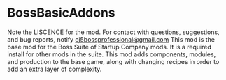 # BossBasicAddons
Note the LISCENCE for the mod.
For contact with questions, suggestions, and bug reports, notify cj5bossprofessional@gmail.com
This mod is the base mod for the Boss Suite of Startup Company mods. It is a required install for other mods in the suite.
This mod adds components, modules, and production to the base game, along with changing recipes in order to add an extra layer of complexity.
